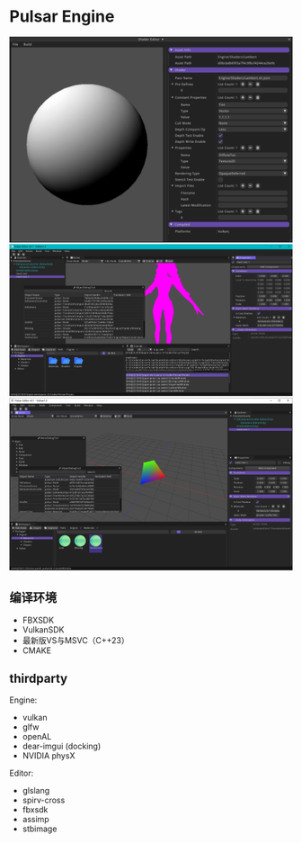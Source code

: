# Pulsar Engine

![](doc/shed.png)
![](doc/ui.png)
![](doc/ui2.png)

## 编译环境
- FBXSDK
- VulkanSDK
- 最新版VS与MSVC（C++23）
- CMAKE

## thirdparty
Engine:
- vulkan
- glfw
- openAL
- dear-imgui (docking)
- NVIDIA physX

Editor:
- glslang
- spirv-cross
- fbxsdk
- assimp
- stbimage
